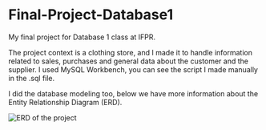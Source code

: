 # Final-Project-Database1
My final project for Database 1 class at IFPR.

The project context is a clothing store, and I made it to handle information related to sales, purchases and general data about the customer and the supplier. I used MySQL Workbench, you can see the script I made manually in the .sql file.

I did the database modeling too, below we have more information about the Entity Relationship Diagram (ERD).


![ERD of the project](https://user-images.githubusercontent.com/86082589/154532996-9cc1cd13-83a6-4d3f-8246-dd518a596ea1.png)

